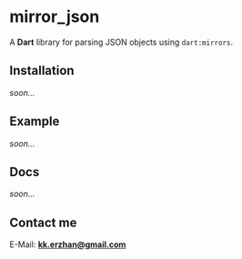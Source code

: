 # mirror_json

A **Dart** library for parsing JSON objects using `dart:mirrors`.

## Installation

*soon...*

## Example

*soon...*

## Docs

*soon...*

## Contact me

E-Mail: **kk.erzhan@gmail.com**